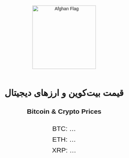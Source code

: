 
<html lang="fa"> <!-- fa für Dari (Persisch) -->
<head>
  <meta charset="UTF-8" />
  <meta name="viewport" content="width=device-width, initial-scale=1" />
  <title>قیمت بیت‌کوین و ارزهای دیجیتال | Crypto Prices</title>
  <style>
    body {
      font-family: Arial, sans-serif;
      text-align: center;
      margin: 20px;
    }
    #flag {
      width: 200px;
      height: auto;
      margin-bottom: 20px;
    }
    .prices {
      font-size: 1.5em;
      margin-top: 30px;
    }
    .crypto {
      margin: 10px;
    }
  </style>
</head>
<body>
  <!-- Afghanische Flagge -->
  <img id="flag" src="https://wallpapercave.com/wp/wp4056551.jpg" alt="Afghan Flag" />
 
  <!-- Titel in Dari und Englisch -->
  <h1>قیمت بیت‌کوین و ارزهای دیجیتال</h1>
  <h2>Bitcoin & Crypto Prices</h2>

  <!-- Preise werden hier angezeigt -->
  <div class="prices" id="prices">
    <div class="crypto" id="btc">BTC: …</div>
    <div class="crypto" id="eth">ETH: …</div>
    <div class="crypto" id="xrp">XRP: …</div>
  </div>

  <script>
    async function fetchPrices() {
      try {
        const response = await fetch('https://api.coingecko.com/api/v3/simple/price?ids=bitcoin,ethereum,ripple&vs_currencies=usd');
        const data = await response.json();
        document.getElementById('btc').textContent = 'BTC: $' + data.bitcoin.usd;
        document.getElementById('eth').textContent = 'ETH: $' + data.ethereum.usd;
        document.getElementById('xrp').textContent = 'XRP: $' + data.ripple.usd;
      } catch (error) {
        console.error('Fehler beim Laden der Preise:', error);
      }
    }

    // Preise sofort laden und danach jede Minute aktualisieren
    fetchPrices();
    setInterval(fetchPrices, 60000);
  </script>
</body>
</html>

